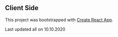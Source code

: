 ## Client Side

This project was bootstrapped with [Create React App](https://github.com/facebook/create-react-app).

Last updated all on 10.10.2020
